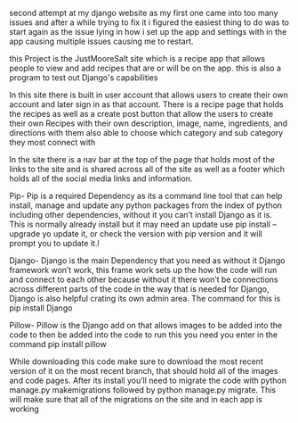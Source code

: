 second attempt at my django website as my first one came into too many issues and after a while trying to fix it i figured the easiest thing to do was to start again as the issue lying in how i set up the app and settings with in the app causing multiple issues causing me to restart.

this Project is the JustMooreSalt site which is a recipe app that allows people to view and add recipes that are or will be on the app. this is also a program to test out Django's capabilities

In this site there is built in user account that allows users to create their own account and later sign in as that account. There is a recipe page that holds the recipes as well as a create post button that allow the users to create their own Recipes with their own description, image, name, ingredients, and directions with them also able to choose which category and sub category they most connect with

In the site there is a nav bar at the top of the page that holds most of the links to the site and is shared across all of the site as well as a footer which holds all of the social media links and information.

Pip- Pip is a required Dependency as its a command line tool that can help install, manage and update any python packages from the index of python including other dependencies, without it you can’t install Django as it is. This is normally already install but it may need an update use pip install –upgrade yo update it, or check the version with pip version and it will prompt you to update it.l

Django- Django is the main Dependency that you need as without it Django framework won’t work, this frame work sets up the how the code will run and connect to each other because without it there won’t be connections across different parts of the code in the way that is needed for Django, Django is also helpful crating its own admin area. The command for this is pip install Django

Pillow- Pillow is the Django add on that allows images to be added into the code to then be added into the code to run this you need you enter in the command pip install pillow

While downloading this code make sure to download the most recent version of it on the most recent branch, that should hold all of the images and code pages. After its install you’ll need to migrate the code with python manage.py makemigrations followed by python manage.py migrate. This will make sure that all of the migrations on the site and in each app is working
